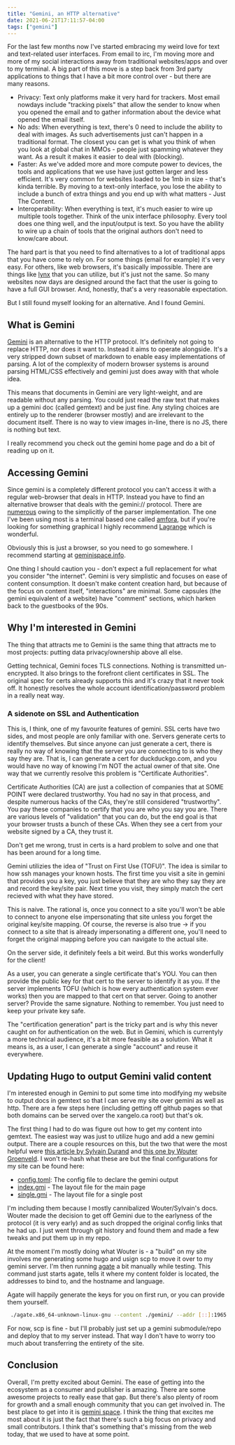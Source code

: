 ```yaml
---
title: "Gemini, an HTTP alternative"
date: 2021-06-21T17:11:57-04:00
tags: ["gemini"]
---
```


For the last few months now I've started embracing my weird love for text and text-related user interfaces. From email to irc, I'm moving more and more of my social interactions away from traditional websites/apps and over to my terminal. A big part of this move is a step back from 3rd party applications to things that I have a bit more control over - but there are many reasons.

* Privacy: Text only platforms make it very hard for trackers. Most email nowdays include "tracking pixels" that allow the sender to know when you opened the email and to gather information about the device what opened the email itself. 
* No ads: When everything is text, there's 0 need to include the ability to deal with images. As such advertisements just can't happen in a traditional format. The closest you can get is what you think of when you look at global chat in MMOs - people just spamming whatever they want. As a result it makes it easier to deal with (blocking).
* Faster: As we've added more and more compute power to devices, the tools and applications that we use have just gotten larger and less efficient. It's very common for websites loaded to be 1mb in size - that's kinda terrible. By moving to a text-only interface, you lose the ability to include a bunch of extra things and you end up with what matters - Just The Content.
* Interoperability: When everything is text, it's much easier to wire up multiple tools together. Think of the unix interface philosophy. Every tool does one thing well, and the input/output is text. So you have the ability to wire up a chain of tools that the original authors don't need to know/care about.

The hard part is that you need to find alternatives to a lot of traditional apps that you have come to rely on. For some things (email for example) it's very easy. For others, like web browsers, it's basically impossible. There are things like [lynx](https://lynx.invisible-island.net/) that you can utilize, but it's just not the same. So many websites now days are designed around the fact that the user is going to have a full GUI browser. And, honestly, that's a very reasonable expectation.

But I still found myself looking for an alternative. And I found Gemini.

## What is Gemini
[Gemini](https://gemini.circumlunar.space) is an alternative to the HTTP protocol. It's definitely not going to replace HTTP, nor does it want to. Instead it aims to operate alongside. It's a very stripped down subset of markdown to enable easy implementations of parsing. A lot of the complexity of modern browser systems is around parsing HTML/CSS effectively and gemini just does away with that whole idea. 

This means that documents in Gemini are very light-weight, and are readable without any parsing. You could just read the raw text that makes up a gemini doc (called gemtext) and be just fine. Any styling choices are entirely up to the renderer (browser mostly) and are irrelevant to the document itself. There is no way to view images in-line, there is no JS, there is nothing but text.

I really recommend you check out the gemini home page and do a bit of reading up on it.

## Accessing Gemini
Since gemini is a completely different protocol you can't access it with a regular web-browser that deals in HTTP. Instead you have to find an alternative browser that deals with the gemini:// protocol. There are [numerous](https://gemini.circumlunar.space/software/) owing to the simplicitly of the parser implementation. The one I've been using most is a terminal based one called [amfora](https://github.com/makeworld-the-better-one/amfora), but if you're looking for something graphical I highly recommend [Lagrange](https://gmi.skyjake.fi/lagrange/) which is wonderful.

Obviously this is just a browser, so you need to go somewhere. I recommend starting at [geminispace.info](gemini://geminispace.info). 

One thing I should caution you - don't expect a full replacement for what you consider "the internet". Gemini is very simplistic and focuses on ease of content consumption. It doesn't make content creation hard, but because of the focus on content itself, "interactions" are minimal. Some capsules (the gemini equivalent of a website) have "comment" sections, which harken back to the guestbooks of the 90s. 

## Why I'm interested in Gemini
The thing that attracts me to Gemini is the same thing that attracts me to most projects: putting data privacy/ownership above all else.

Getting technical, Gemini foces TLS connections. Nothing is transmitted un-encrypted. It also brings to the forefront client certificates in SSL. The original spec for certs already supports this and it's crazy that it never took off. It honestly resolves the whole account identification/password problem in a really neat way.

### A sidenote on SSL and Authentication
This is, I think, one of my favourite features of gemini. SSL certs have two sides, and most people are only familiar with one. Servers generate certs to identify themselves. But since anyone can just generate a cert, there is really no way of knowing that the server you are connecting to is who they say they are. That is, I can generate a cert for duckduckgo.com, and you would have no way of knowing I'm NOT the actual owner of that site. One way that we currently resolve this problem is "Certificate Authorities".

Certificate Authorities (CA) are just a collection of companies that at SOME POINT were declared trustworthy. You had no say in that process, and despite numerous hacks of the CAs, they're still considered "trustworthy". You pay these companies to certify that you are who you say you are. There are various levels of "validation" that you can do, but the end goal is that your browser trusts a bunch of these CAs. When they see a cert from your website signed by a CA, they trust it.

Don't get me wrong, trust in certs is a hard problem to solve and one that has been around for a long time.

Gemini utilizies the idea of "Trust on First Use (TOFU)". The idea is similar to how ssh manages your known hosts. The first time you visit a site in gemini that provides you a key, you just believe that they are who they say they are and record the key/site pair. Next time you visit, they simply match the cert recieved with what they have stored.

This is naive. The rational is, once you connect to a site you'll won't be able to connect to anyone else impersonating that site unless you forget the original key/site mapping. Of course, the reverse is also true -> if you connect to a site that is already impersonating a different one, you'll need to forget the original mapping before you can navigate to the actual site.

On the server side, it definitely feels a bit weird. But this works wonderfully for the client!

As a user, you can generate a single certificate that's YOU. You can then provide the public key for that cert to the server to identify it as you. If the server implements TOFU (which is how every authentication system ever works) then you are mapped to that cert on that server. Going to another server? Provide the same signature. Nothing to remember. You just need to keep your private key safe.

The "certification generation" part is the tricky part and is why this never caught on for authentication on the web. But in Gemini, which is currentyly a more technical audience, it's a bit more feasible as a solution. What it means is, as a user, I can generate a single "account" and reuse it everywhere.

## Updating Hugo to output Gemini valid content
I'm interested enough in Gemini to put some time into modifying my website to output docs in gemtext so that I can serve my site over gemini as well as http. There are a few steps here (including getting off github pages so that both domains can be served over the xangelo.ca root) but that's ok.

The first thing I had to do was figure out how to get my content into gemtext. The easiest way was just to utilize hugo and add a new gemini output. There are a couple resources on this, but the two that were the most helpful were [this article by Sylvain Durand](https://sylvaindurand.org/gemini-and-hugo/) and [this one by Wouter Groenveld](https://brainbaking.com/post/2021/04/using-hugo-to-launch-a-gemini-capsule/). I won't re-hash what these are but the final configurations for my site can be found here:

* [config.toml](https://github.com/AngeloR/xangelo.ca/blob/88c61cd88bd2228dc7f2e46871f5e5ea6e2fcfdc/config.toml#L36): The config file to declare the gemini output
* [index.gmi](https://github.com/AngeloR/xangelo.ca/blob/88c61cd88bd2228dc7f2e46871f5e5ea6e2fcfdc/layouts/index.gmi) - The layout file for the main page
* [single.gmi](https://github.com/AngeloR/xangelo.ca/blob/88c61cd88bd2228dc7f2e46871f5e5ea6e2fcfdc/layouts/_default/single.gmi) - The layout file for a single post

I'm including them because I mostly cannibalized Wouter/Sylvain's docs. Wouter made the decision to get off Gemini due to the earlyness of the protocol (it is very early) and as such dropped the original config links that he had up. I just went through git history and found them and made a few tweaks and put them up in my repo.

At the moment I'm mostly doing what Wouter is - a "build" on my site involves me generating some hugo and usign scp to move it over to my gemini server. I'm then running [agate](https://github.com/mbrubeck/agate) a bit manually while testing. This command just starts agate, tells it where my content folder is located, the addresses to bind to, and the hostname and language.

Agate will happily generate the keys for you on first run, or you can provide them yourself.

```bash to start agate
 ./agate.x86_64-unknown-linux-gnu --content ./gemini/ --addr [::]:1965 --addr 0.0.0.0:1965 --hostname gemini.xangelo.ca --lang en-US
 ```

For now, scp is fine - but I'll probably just set up a gemini submodule/repo and deploy that to my server instead. That way I don't have to worry too much about transferring the entirety of the site.

 ## Conclusion
 Overall, I'm pretty excited about Gemini. The ease of getting into the ecosystem as a consumer and publisher is amazing. There are some awesome projects to really ease that gap. But there's also plenty of room for growth and a small enough community that you can get involved in. The best place to get into it is [gemini space](gemini://gemini.circumlunar.space). I think the thing that excites me most about it is just the fact that there's such a big focus on privacy and small contributors. I think that's something that's missing from the web today, that we used to have at some point.
